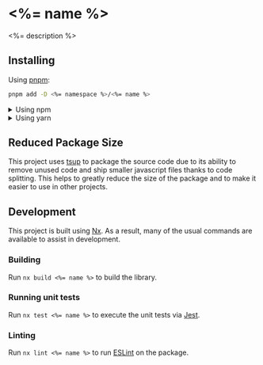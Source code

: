 <!-- START header -->
<!-- END header -->

# <%= name %>

<%= description %>

<!-- START doctoc -->
<!-- END doctoc -->

## Installing

Using [pnpm](http://pnpm.io):

```bash
pnpm add -D <%= namespace %>/<%= name %>
```

<details>
  <summary>Using npm</summary>

```bash
npm install -D <%= namespace %>/<%= name %>
```

</details>

<details>
  <summary>Using yarn</summary>

```bash
yarn add -D <%= namespace %>/<%= name %>
```

</details>

## Reduced Package Size

This project uses [tsup](https://tsup.egoist.dev/) to package the source code
due to its ability to remove unused code and ship smaller javascript files
thanks to code splitting. This helps to greatly reduce the size of the package
and to make it easier to use in other projects.

## Development

This project is built using [Nx](https://nx.dev). As a result, many of the usual
commands are available to assist in development.

### Building

Run `nx build <%= name %>` to build the library.

### Running unit tests

Run `nx test <%= name %>` to execute the unit tests via
[Jest](https://jestjs.io).

### Linting

Run `nx lint <%= name %>` to run [ESLint](https://eslint.org/) on the package.

<!-- START footer -->
<!-- END footer -->
